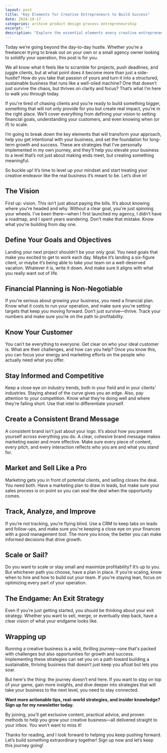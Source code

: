 ```yaml
---
layout: post
title: "Key Elements for Creative Entrepreneurs to Build Success"
date: 2024-10-17
categories: archive product design process entrepreneurship
excerpt: ""
description: "Explore the essential elements every creative entrepreneur needs to thrive, from building strong client relationships to mastering your craft with purpose."
---
```


<!-- ## Finding Clients Fast: My Strategy for Creative Entrepreneurs  -->


Today we’re going beyond the day-to-day hustle. Whether you’re a freelancer trying to break out on your own or a small agency owner looking to solidify your operation, this post is for you.

We all know what it feels like to scramble for projects, push deadlines, and juggle clients, but at what point does it become more than just a side-hustle? How do you take that passion of yours and turn it into a structured, sustainable business that runs like a well-oiled machine? One that doesn’t just survive the chaos, but thrives on clarity and focus? That’s what I’m here to walk you through today.

If you're tired of chasing clients and you’re ready to build something bigger, something that will not only provide for you but create real impact, you’re in the right place. We’ll cover everything from defining your vision to setting financial goals, understanding your customers, and even knowing when (or if) to scale.

I’m going to break down the key elements that will transform your approach, help you get intentional with your business, and set the foundation for long-term growth and success. These are strategies that I’ve personally implemented in my own journey, and they’ll help you elevate your business to a level that’s not just about making ends meet, but creating something meaningful.

So buckle up! It’s time to level up your mindset and start treating your creative endeavor like the real business it’s meant to be. Let’s dive in!


## The Vision

First up: vision. This isn't just about paying the bills. It’s about knowing where you're headed and why. Without a clear goal, you're just spinning your wheels. I’ve been there—when I first launched my agency, I didn’t have a roadmap, and I spent years wandering. Don’t make that mistake. Know what you're building from day one.

## Define Your Goals and Objectives

Landing your next project shouldn’t be your only goal. You need goals that make you excited to get to work each day. Maybe it’s landing a six-figure client, or maybe it’s being able to take your team on a well-deserved vacation. Whatever it is, write it down. And make sure it aligns with what you really want out of life.

## Financial Planning is Non-Negotiable

If you’re serious about growing your business, you need a financial plan. Know what it costs to run your operation, and make sure you're setting targets that keep you moving forward. Don’t just survive—thrive. Track your numbers and make sure you’re on the path to profitability.

## Know Your Customer

You can’t be everything to everyone. Get clear on who your ideal customer is. What are their challenges, and how can you help? Once you know this, you can focus your energy and marketing efforts on the people who actually need what you offer. 

## Stay Informed and Competitive

Keep a close eye on industry trends, both in your field and in your clients' industries. Staying ahead of the curve gives you an edge. Also, pay attention to your competition. Know what they’re doing well and where they’re falling short. Use that intel to differentiate yourself.

## Create a Consistent Brand Message

A consistent brand isn’t just about your logo. It’s about how you present yourself across everything you do. A clear, cohesive brand message makes marketing easier and more effective. Make sure every piece of content, every pitch, and every interaction reflects who you are and what you stand for.

## Market and Sell Like a Pro

Marketing gets you in front of potential clients, and selling closes the deal. You need both. Have a marketing plan to draw in leads, but make sure your sales process is on point so you can seal the deal when the opportunity comes.

## Track, Analyze, and Improve

If you’re not tracking, you’re flying blind. Use a CRM to keep tabs on leads and follow-ups, and make sure you're keeping a close eye on your finances with a good management tool. The more you know, the better you can make informed decisions that drive growth.

## Scale or Sail?

Do you want to scale or stay small and maximize profitability? It’s up to you. But whichever path you choose, have a plan in place. If you’re scaling, know when to hire and how to build out your team. If you're staying lean, focus on optimizing every part of your operation.

## The Endgame: An Exit Strategy

Even if you’re just getting started, you should be thinking about your exit strategy. Whether you want to sell, merge, or eventually step back, have a clear vision of what your endgame looks like.

## Wrapping up

Running a creative business is a wild, thrilling journey—one that's packed with challenges but also opportunities for growth and success. Implementing these strategies can set you on a path toward building a sustainable, thriving business that doesn’t just keep you afloat but lets you soar.

But here's the thing: the journey doesn’t end here. If you want to stay on top of your game, gain more insights, and dive deeper into strategies that will take your business to the next level, you need to stay connected.

**Want more actionable tips, real-world strategies, and insider knowledge? Sign up for my newsletter today.**

By joining, you'll get exclusive content, practical advice, and proven methods to help you grow your creative business—all delivered straight to your inbox. You won’t want to miss it!

Thanks for reading, and I look forward to helping you keep pushing forward. Let’s build something extraordinary together! Sign up now and let’s keep this journey going!

